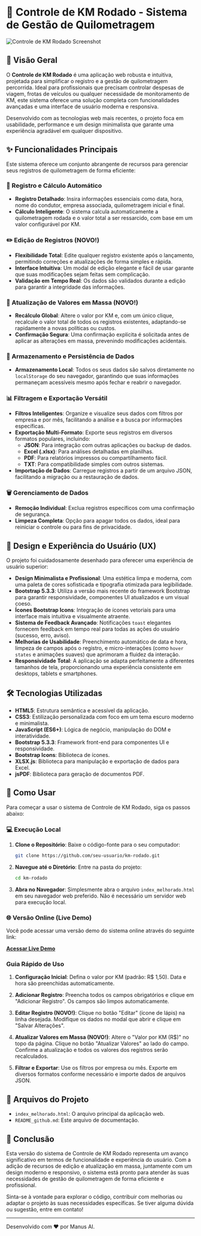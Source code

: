 # 🚗 Controle de KM Rodado - Sistema de Gestão de Quilometragem

![Controle de KM Rodado Screenshot](https://kmrodado.netlify.app/assets/screenshot.png) <!-- Exemplo de screenshot, substituir pela imagem real -->

## 🌟 Visão Geral

O **Controle de KM Rodado** é uma aplicação web robusta e intuitiva, projetada para simplificar o registro e a gestão de quilometragem percorrida. Ideal para profissionais que precisam controlar despesas de viagem, frotas de veículos ou qualquer necessidade de monitoramento de KM, este sistema oferece uma solução completa com funcionalidades avançadas e uma interface de usuário moderna e responsiva.

Desenvolvido com as tecnologias web mais recentes, o projeto foca em usabilidade, performance e um design minimalista que garante uma experiência agradável em qualquer dispositivo.

## ✨ Funcionalidades Principais

Este sistema oferece um conjunto abrangente de recursos para gerenciar seus registros de quilometragem de forma eficiente:

### 📝 Registro e Cálculo Automático

- **Registro Detalhado**: Insira informações essenciais como data, hora, nome do condutor, empresa associada, quilometragem inicial e final.
- **Cálculo Inteligente**: O sistema calcula automaticamente a quilometragem rodada e o valor total a ser ressarcido, com base em um valor configurável por KM.

### ✏️ Edição de Registros (NOVO!)

- **Flexibilidade Total**: Edite qualquer registro existente após o lançamento, permitindo correções e atualizações de forma simples e rápida.
- **Interface Intuitiva**: Um modal de edição elegante e fácil de usar garante que suas modificações sejam feitas sem complicação.
- **Validação em Tempo Real**: Os dados são validados durante a edição para garantir a integridade das informações.

### 🔄 Atualização de Valores em Massa (NOVO!)

- **Recálculo Global**: Altere o valor por KM e, com um único clique, recalcule o valor total de todos os registros existentes, adaptando-se rapidamente a novas políticas ou custos.
- **Confirmação Segura**: Uma confirmação explícita é solicitada antes de aplicar as alterações em massa, prevenindo modificações acidentais.

### 💾 Armazenamento e Persistência de Dados

- **Armazenamento Local**: Todos os seus dados são salvos diretamente no `localStorage` do seu navegador, garantindo que suas informações permaneçam acessíveis mesmo após fechar e reabrir o navegador.

### 📊 Filtragem e Exportação Versátil

- **Filtros Inteligentes**: Organize e visualize seus dados com filtros por empresa e por mês, facilitando a análise e a busca por informações específicas.
- **Exportação Multi-Formato**: Exporte seus registros em diversos formatos populares, incluindo:
    - **JSON**: Para integração com outras aplicações ou backup de dados.
    - **Excel (.xlsx)**: Para análises detalhadas em planilhas.
    - **PDF**: Para relatórios impressos ou compartilhamento fácil.
    - **TXT**: Para compatibilidade simples com outros sistemas.
- **Importação de Dados**: Carregue registros a partir de um arquivo JSON, facilitando a migração ou a restauração de dados.

### 🗑️ Gerenciamento de Dados

- **Remoção Individual**: Exclua registros específicos com uma confirmação de segurança.
- **Limpeza Completa**: Opção para apagar todos os dados, ideal para reiniciar o controle ou para fins de privacidade.

## 🎨 Design e Experiência do Usuário (UX)

O projeto foi cuidadosamente desenhado para oferecer uma experiência de usuário superior:

- **Design Minimalista e Profissional**: Uma estética limpa e moderna, com uma paleta de cores sofisticada e tipografia otimizada para legibilidade.
- **Bootstrap 5.3.3**: Utiliza a versão mais recente do framework Bootstrap para garantir responsividade, componentes UI atualizados e um visual coeso.
- **Ícones Bootstrap Icons**: Integração de ícones vetoriais para uma interface mais intuitiva e visualmente atraente.
- **Sistema de Feedback Avançado**: Notificações `toast` elegantes fornecem feedback em tempo real para todas as ações do usuário (sucesso, erro, aviso).
- **Melhorias de Usabilidade**: Preenchimento automático de data e hora, limpeza de campos após o registro, e micro-interações (como `hover states` e animações suaves) que aprimoram a fluidez da interação.
- **Responsividade Total**: A aplicação se adapta perfeitamente a diferentes tamanhos de tela, proporcionando uma experiência consistente em desktops, tablets e smartphones.

## 🛠️ Tecnologias Utilizadas

- **HTML5**: Estrutura semântica e acessível da aplicação.
- **CSS3**: Estilização personalizada com foco em um tema escuro moderno e minimalista.
- **JavaScript (ES6+)**: Lógica de negócio, manipulação do DOM e interatividade.
- **Bootstrap 5.3.3**: Framework front-end para componentes UI e responsividade.
- **Bootstrap Icons**: Biblioteca de ícones.
- **XLSX.js**: Biblioteca para manipulação e exportação de dados para Excel.
- **jsPDF**: Biblioteca para geração de documentos PDF.

## 🚀 Como Usar

Para começar a usar o sistema de Controle de KM Rodado, siga os passos abaixo:

### 💻 Execução Local

1. **Clone o Repositório**: Baixe o código-fonte para o seu computador:
   ```bash
   git clone https://github.com/seu-usuario/km-rodado.git
   ```
2. **Navegue até o Diretório**: Entre na pasta do projeto:
   ```bash
   cd km-rodado
   ```
3. **Abra no Navegador**: Simplesmente abra o arquivo `index_melhorado.html` em seu navegador web preferido. Não é necessário um servidor web para execução local.

### 🌐 Versão Online (Live Demo)

Você pode acessar uma versão demo do sistema online através do seguinte link:

[**Acessar Live Demo**](https://kmrodado.netlify.app/)

### Guia Rápido de Uso

1. **Configuração Inicial**: Defina o valor por KM (padrão: R$ 1,50). Data e hora são preenchidas automaticamente.

2. **Adicionar Registro**: Preencha todos os campos obrigatórios e clique em "Adicionar Registro". Os campos são limpos automaticamente.

3. **Editar Registro (NOVO!)**: Clique no botão "Editar" (ícone de lápis) na linha desejada. Modifique os dados no modal que abrir e clique em "Salvar Alterações".

4. **Atualizar Valores em Massa (NOVO!)**: Altere o "Valor por KM (R$)" no topo da página. Clique no botão "Atualizar Valores" ao lado do campo. Confirme a atualização e todos os valores dos registros serão recalculados.

5. **Filtrar e Exportar**: Use os filtros por empresa ou mês. Exporte em diversos formatos conforme necessário e importe dados de arquivos JSON.

## 📄 Arquivos do Projeto

- `index_melhorado.html`: O arquivo principal da aplicação web.
- `README_github.md`: Este arquivo de documentação.

## 🎉 Conclusão

Esta versão do sistema de Controle de KM Rodado representa um avanço significativo em termos de funcionalidade e experiência do usuário. Com a adição de recursos de edição e atualização em massa, juntamente com um design moderno e responsivo, o sistema está pronto para atender às suas necessidades de gestão de quilometragem de forma eficiente e profissional.

Sinta-se à vontade para explorar o código, contribuir com melhorias ou adaptar o projeto às suas necessidades específicas. Se tiver alguma dúvida ou sugestão, entre em contato!

--- 

Desenvolvido com ❤️ por Manus AI.

